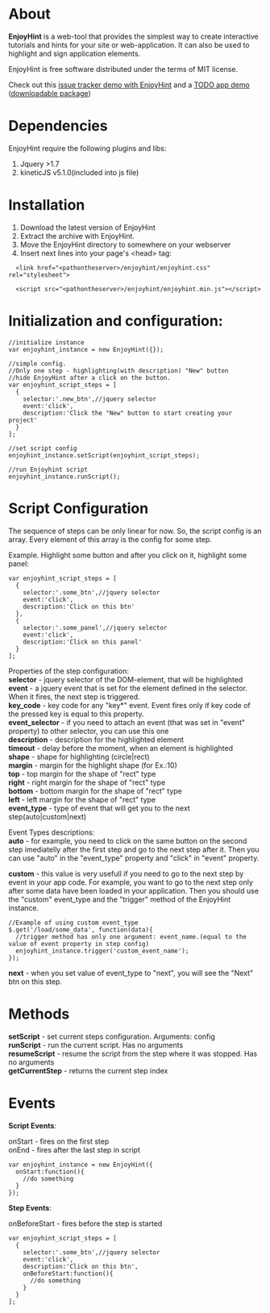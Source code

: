 
About
=========

**EnjoyHint** is a web-tool that provides the simplest way to create interactive tutorials and hints for your site or web-application. It can also be used to highlight and sign application elements.  

EnjoyHint is free software distributed under the terms of MIT license.
  
Check out this [issue tracker demo with EnjoyHint](http://xbsoftware.com/products/enjoyhint/) and a [TODO app demo](http://xbsoftware.github.io/enjoyhint/) ([downloadable package](http://xbsoftware.github.io/enjoyhint/enjoyhint_todo_demo.zip))

Dependencies
=========
EnjoyHint require the following plugins and libs:

  1. Jquery >1.7
  2. kineticJS v5.1.0(included into js file)

Installation
=========
1. Download the latest version of EnjoyHint
2. Extract the archive with EnjoyHint.
3. Move the EnjoyHint directory to somewhere on your webserver
4. Insert next lines into your page's \<head\> tag:
```
  <link href="<pathontheserver>/enjoyhint/enjoyhint.css" rel="stylesheet">
  
  <script src="<pathontheserver>/enjoyhint/enjoyhint.min.js"></script>
```

Initialization and configuration:
=========
```
//initialize instance
var enjoyhint_instance = new EnjoyHint({});

//simple config. 
//Only one step - highlighting(with description) "New" button 
//hide EnjoyHint after a click on the button.
var enjoyhint_script_steps = [
  {
    selector:'.new_btn',//jquery selector
    event:'click',
    description:'Click the "New" button to start creating your project'
  }  
];

//set script config
enjoyhint_instance.setScript(enjoyhint_script_steps);

//run Enjoyhint script
enjoyhint_instance.runScript();
```


Script Configuration
=========

The sequence of steps can be only linear for now. So, the script config is an array. Every element of this array is the config for some step.

Example. 
Highlight some button and after you click on it, highlight some panel:
```
var enjoyhint_script_steps = [
  {
    selector:'.some_btn',//jquery selector
    event:'click',
    description:'Click on this btn'
  },  
  {
    selector:'.some_panel',//jquery selector
    event:'click',
    description:'Click on this panel'
  }  
];
```


Properties of the step configuration:  
**selector** - jquery selector of the DOM-element, that will be highlighted  
**event** - a jquery event that is set for the element defined in the selector. When it fires, the next step is triggered.   
**key_code** - key code for any "key*" event. Event fires only if key code of the pressed key is equal to this property.    
**event_selector** - if you need to attach an event (that was set in "event" property) to other selector, you can use this one  
**description** - description for the highlighted element  
**timeout** - delay before the moment, when an element is highlighted   
**shape** - shape for highlighting (circle|rect)  
**margin** - margin for the highlight shape (for Ex.:10)  
**top** - top margin for the shape of "rect" type  
**right** - right margin for the shape of "rect" type  
**bottom** - bottom margin for the shape of "rect" type  
**left** - left margin for the shape of "rect" type  
**event_type** - type of event that will get you to the next step(auto|custom|next)

Event Types descriptions:  
**auto** - for example, you need to click on the same button on the second step imediatelly after the first step and go to the next step after it. Then you can use "auto" in the "event_type" property and "click" in "event" property.

**custom** - this value is very usefull if you need to go to the next step by event in your app code. For example, you want to go to the next step only after some data have been loaded in your application. Then you should use the "custom" event_type and the "trigger" method of the EnjoyHint instance.  
```
//Example of using custom event_type
$.get('/load/some_data', function(data){
  //trigger method has only one argument: event_name.(equal to the value of event property in step config)
  enjoyhint_instance.trigger('custom_event_name');
});
```  
**next** - when you set value of event_type to "next", you will see the "Next" btn on this step.



Methods
=========
**setScript** - set current steps configuration. Arguments: config  
**runScript** - run the current script. Has no arguments  
**resumeScript** - resume the script from the step where it was stopped. Has no arguments  
**getCurrentStep** - returns the current step index  


Events
=========

**Script Events**:
  

onStart - fires on the first step  
onEnd - fires after the last step in script
```
var enjoyhint_instance = new EnjoyHint({
  onStart:function(){
    //do something
  }
});
```

**Step Events**:  
  
onBeforeStart - fires before the step is started

```
var enjoyhint_script_steps = [
  {
    selector:'.some_btn',//jquery selector
    event:'click',
    description:'Click on this btn',
    onBeforeStart:function(){
      //do something
    }
  }
];
```

